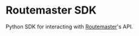 # Routemaster SDK

Python SDK for interacting with [Routemaster](https://pypi.python.org/pypi/routemaster)'s API.

